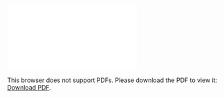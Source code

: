 <object data="christ-in-song/CIS1908pdfs/738.pdf" type="application/pdf" width="100%" height="1024px">
    <embed src="christ-in-song/CIS1908pdfs/738.pdf">
        <p>This browser does not support PDFs. Please download the PDF to view it: <a href="christ-in-song/CIS1908pdfs/738.pdf">Download PDF</a>.</p>
    </embed>
</object>

